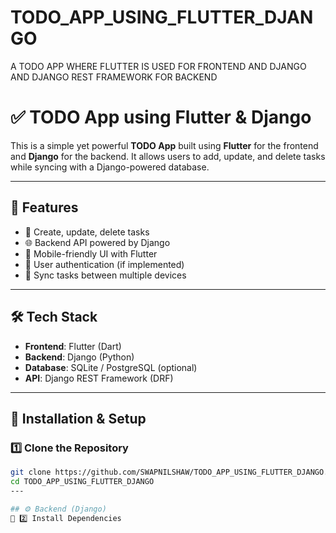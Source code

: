 # TODO_APP_USING_FLUTTER_DJANGO
 A TODO APP  WHERE FLUTTER IS USED FOR FRONTEND AND DJANGO AND DJANGO REST FRAMEWORK FOR BACKEND

 # ✅ TODO App using Flutter & Django

This is a simple yet powerful **TODO App** built using **Flutter** for the frontend and **Django** for the backend. It allows users to add, update, and delete tasks while syncing with a Django-powered database.

---

## 🚀 Features

- 📌 Create, update, delete tasks
- 🌐 Backend API powered by Django
- 📱 Mobile-friendly UI with Flutter
- 🔐 User authentication (if implemented)
- 🔄 Sync tasks between multiple devices

---

## 🛠 Tech Stack

- **Frontend**: Flutter (Dart)
- **Backend**: Django (Python)
- **Database**: SQLite / PostgreSQL (optional)
- **API**: Django REST Framework (DRF)

---

## 🔧 Installation & Setup

### 1️⃣ Clone the Repository

```bash
git clone https://github.com/SWAPNILSHAW/TODO_APP_USING_FLUTTER_DJANGO.git
cd TODO_APP_USING_FLUTTER_DJANGO
---

## ⚙️ Backend (Django)
📌 2️⃣ Install Dependencies
